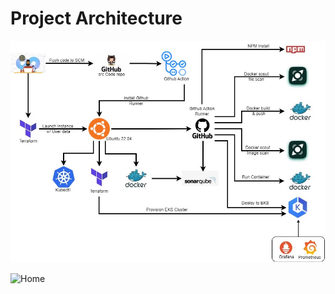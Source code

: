 # Project Architecture
![alt text](https://github.com/Gabinsime75/Project_18--DevSecOps--GitHub_Actions_Scouting_Myntra_App/blob/main/image/Project_18-Architecture.jpg)

<img width="960" alt="Home" src="https://user-images.githubusercontent.com/96285027/235316694-52148226-09f7-494f-9012-6dec10d2980c.png">
